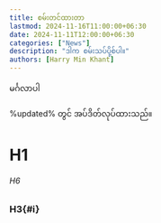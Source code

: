 ```yaml
---
title: စမ်းတင်ထားတာ
lastmod: 2024-11-16T11:00:00+06:30
date: 2024-11-11T12:00:00+06:30
categories: ["News"]
description: "ဒါက စမ်းသပ်ပို့စ်ပါ။"
authors: [Harry Min Khant]
---
```

မင်္ဂလာပါ
<!--more-->
%updated% တွင် အပ်ဒိတ်လုပ်ထားသည်။
# H1
###### H6
### H3{#i}